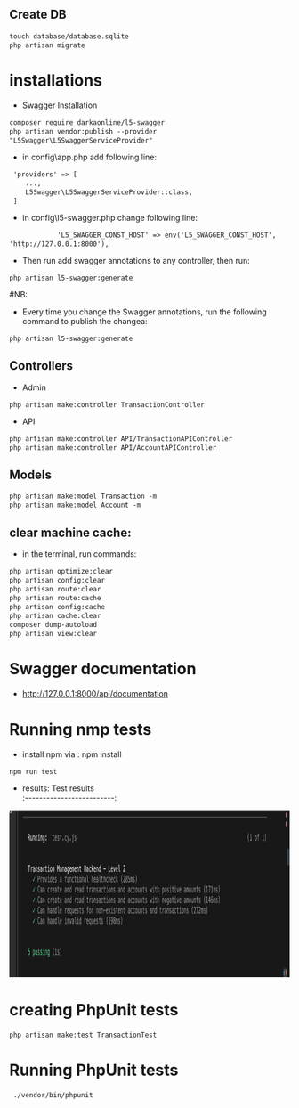 ## Create DB
```
touch database/database.sqlite
php artisan migrate
```

# installations
- Swagger Installation
```
composer require darkaonline/l5-swagger
php artisan vendor:publish --provider "L5Swagger\L5SwaggerServiceProvider"
```
- in config\app.php add following line:
```
 'providers' => [
    ...,
    L5Swagger\L5SwaggerServiceProvider::class,
 ]
```
- in config\l5-swagger.php change following line:
```
            'L5_SWAGGER_CONST_HOST' => env('L5_SWAGGER_CONST_HOST', 'http://127.0.0.1:8000'),
```
- Then run add swagger annotations to any controller, then run: 
```
php artisan l5-swagger:generate
```

#NB:
- Every time you change the Swagger annotations, run the following command to publish the changea:
```
php artisan l5-swagger:generate
```

## Controllers
- Admin
```
php artisan make:controller TransactionController

```
- API
```
php artisan make:controller API/TransactionAPIController
php artisan make:controller API/AccountAPIController
```

## Models
```
php artisan make:model Transaction -m     
php artisan make:model Account -m     
```

## clear machine cache:
- in the terminal, run commands:
```
php artisan optimize:clear
php artisan config:clear
php artisan route:clear
php artisan route:cache
php artisan config:cache
php artisan cache:clear
composer dump-autoload
php artisan view:clear
```

# Swagger documentation
- http://127.0.0.1:8000/api/documentation


# Running nmp tests
- install npm via : npm install
```
npm run test
```
- results:
Test results        
:-------------------------:
<img src="cypress/screenshots/CypressTests.png" height="300"> 

# creating PhpUnit tests
```
php artisan make:test TransactionTest
```
# Running PhpUnit tests
```
 ./vendor/bin/phpunit
 ```